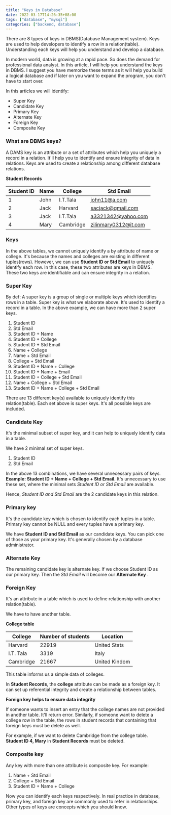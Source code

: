 ```yaml
---
title: "Keys in Database"
date: 2022-03-17T14:26:35+08:00
tags: ["database", "mysql"]
categories: ["backend, database"]
---
```


There are 8 types of keys in DBMS(Database Management system). Keys are used to help developers to identify a row in a relation(table). Understanding each keys will help you understand and develop a database. 

In modern world, data is growing at a rapid pace. So does the demand for professional data analyst. In this article, I will help you understand the keys in DBMS. I suggest you have memorize these terms as it will help you build a logical database and if later on you want to expand the program, you don't have to start over.



In this articles we will identify:
- Super Key
- Candidate Key
- Primary Key
- Alternate Key
- Foreign Key
- Composite Key

### What are DBMS keys?

A DAMS key is an attribute or a set of attributes which help you uniquely a record in a relation. It'll help you to identify and ensure integrity of data in relations. Keys are used to create a relationship among different database relations.




**Student Records**

| Student ID | Name | College   | Std Email            |
|------------|------|-----------|----------------------|
| 1          | John | I.T.Tala  | john11@a.com         |
| 2          | Jack | Harvard   | sacjack@gmail.com    |
| 3          | Jack | I.T.Tala  | a3321342@yahoo.com   |
| 4          | Mary | Cambridge | zilinmary0312@it.com |

### Keys
In the above tables, we cannot uniquely identify a by attribute of name or college. It's because the names and colleges are existing in different tuples(rows). However, we can use **Student ID or Std Email** to uniquely identify each row. In this case, these two attributes are keys in DBMS. These two keys are identifiable and can ensure integrity in a relation.

### Super Key
By def: A super key is a group of single or multiple keys which identifies rows in a table.
Super key is what we elaborate above. It's used to identify a record in a table. In the above example, we can have more than 2 super keys.
1. Student ID
2. Std Email
3. Student ID + Name
4. Student ID + College
5. Student ID + Std Email
1. Name + College
1. Name + Std Email
1. College + Std Email
1. Student ID + Name + College
1. Student ID + Name + Email
1. Student ID + College + Std Email
1. Name + College + Std Email
1. Student ID + Name + College + Std Email

There are 13 different key(s) available to uniquely identify this relation(table). Each set above is super keys. It's all possible keys are included.

### Candidate Key
It's the minimal subset of super key, and it can help to uniquely identify data in a table.

We have 2 minimal set of super keys.
1. Student ID
1. Std Email

In the above 13 combinations, we have several unnecessary pairs of keys. **Example: Student ID + Name + College + Std Email.** It's unnecessary to use these set, where the minimal sets *Student ID or Std Email* are available. 

Hence, *Student ID and Std Email* are the 2 candidate keys in this relation.

### Primary key
It's the candidate key which is chosen to identify each tuples in a table. Primary key cannot be NULL and every tuples have a primary key.

We have **Student ID and Std Email** as our candidate keys. You can pick one of those as your primary key. It's generally chosen by a database administrator.

### Alternate Key
The remaining candidate key is alternate key. If we choose Student ID as our primary key. Then the *Std Email* will become our **Alternate Key** .

### Foreign Key
It's an attribute in a table which is used to define relationship with another relation(table).

We have to have another table.


**College table** 

| College   | Number of students | Location      |
|-----------|--------------------|---------------|
| Harvard   | 22919              | United Stats  |
| I.T. Tala | 3319               | Italy         |
| Cambridge | 21667              | United Kindom |

This table informs us a simple data of colleges. 

In **Student Records**, the **college** attribute can be made as a foreign key. It can set up referential integrity and create a relationship between tables.


**Foreign key helps to ensure data integrity** 

If someone wants to insert an entry that the college names are not provided in another table. It'll return error. Similarly, if someone want to delete a college row in the table, the rows in student records that containing that foreign keys must be delete as well.

For example, if we want to delete Cambridge from the college table. **Student ID 4, Mary** in **Student Records** must be deleted.

### Composite key
Any key with more than one attribute is composite key. For example: 
1. Name + Std Email
1. College + Std Email
1. Student ID + Name + College


Now you can identify each keys respectively. In real practice in database, primary key, and foreign key are commonly used to refer in relationships. Other types of keys are concepts which you should know.

